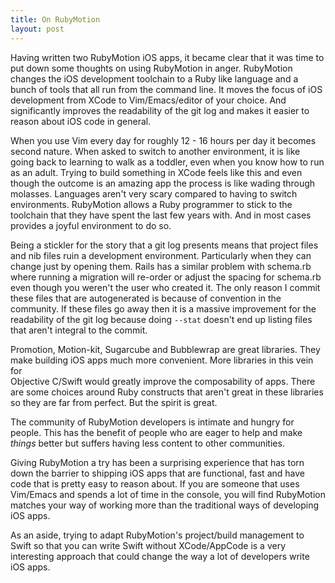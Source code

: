 ```yaml
---
title: On RubyMotion
layout: post
---
```


Having written two RubyMotion iOS apps, it became clear that it was time to put down some thoughts on using RubyMotion in anger. RubyMotion changes the iOS development toolchain to a Ruby like language and a bunch of tools that all run from the command line. It moves the focus of iOS development from XCode to Vim/Emacs/editor of your choice. And significantly improves the readability of the git log and makes it easier to reason about iOS code in general.

When you use Vim every day for roughly 12 - 16 hours per day it becomes second nature. When asked to switch to another environment, it is like going back to learning to walk as a toddler, even when you know how to run as an adult. Trying to build something in XCode feels like this and even though the outcome is an amazing app the process is like wading through molasses. Languages aren't very scary compared to having to switch environments. RubyMotion allows a Ruby programmer to stick to the toolchain that they have spent the last few years with. And in most cases provides a joyful environment to do so.

Being a stickler for the story that a git log presents means that project files and nib files ruin a development environment. Particularly when they can change just by opening them. Rails has a similar problem with schema.rb where running a migration will re-order or adjust the spacing for schema.rb even though you weren't the user who created it. The only reason I commit these files that are autogenerated is because of convention in the community. If these files go away then it is a massive improvement for the readability of the git log because doing `--stat` doesn't end up listing files that aren't integral to the commit.

Promotion, Motion-kit, Sugarcube and Bubblewrap are great libraries. They make building iOS apps much more convenient. More libraries in this vein for<br/>Objective C/Swift would greatly improve the composability of apps. There are some choices around Ruby constructs that aren't great in these libraries so they are far from perfect. But the spirit is great.

The community of RubyMotion developers is intimate and hungry for people. This has the benefit of people who are eager to help and make _things_ better but suffers having less content to other communities.

Giving RubyMotion a try has been a surprising experience that has torn down the barrier to shipping iOS apps that are functional, fast and have code that is pretty easy to reason about. If you are someone that uses Vim/Emacs and spends a lot of time in the console, you will find RubyMotion matches your way of working more than the traditional ways of developing iOS apps.

As an aside, trying to adapt RubyMotion's project/build management to Swift so that you can write Swift without XCode/AppCode is a very interesting approach that could change the way a lot of developers write iOS apps.

